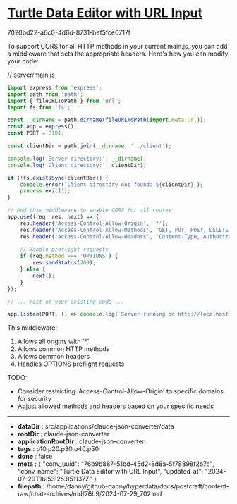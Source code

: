 # [Turtle Data Editor with URL Input](https://claude.ai/chat/76b9b887-51bd-45d2-8d8a-5f78898f2b7c)

7020bd22-a6c0-4d6d-8731-bef5fce0717f

 To support CORS for all HTTP methods in your current main.js, you can add a middleware that sets the appropriate headers. Here's how you can modify your code:

// server/main.js
```javascript
import express from 'express';
import path from 'path';
import { fileURLToPath } from 'url';
import fs from 'fs';

const __dirname = path.dirname(fileURLToPath(import.meta.url));
const app = express();
const PORT = 8101;

const clientDir = path.join(__dirname, '../client');

console.log('Server directory:', __dirname);
console.log('Client directory:', clientDir);

if (!fs.existsSync(clientDir)) {
    console.error(`Client directory not found: ${clientDir}`);
    process.exit(1);
}

// Add this middleware to enable CORS for all routes
app.use((req, res, next) => {
    res.header('Access-Control-Allow-Origin', '*');
    res.header('Access-Control-Allow-Methods', 'GET, PUT, POST, DELETE, OPTIONS');
    res.header('Access-Control-Allow-Headers', 'Content-Type, Authorization, Content-Length, X-Requested-With');
    
    // Handle preflight requests
    if (req.method === 'OPTIONS') {
        res.sendStatus(200);
    } else {
        next();
    }
});

// ... rest of your existing code ...

app.listen(PORT, () => console.log(`Server running on http://localhost:${PORT}`));
```

This middleware:
1. Allows all origins with '*'
2. Allows common HTTP methods
3. Allows common headers
4. Handles OPTIONS preflight requests

TODO: 
- Consider restricting 'Access-Control-Allow-Origin' to specific domains for security
- Adjust allowed methods and headers based on your specific needs

---

* **dataDir** : src/applications/claude-json-converter/data
* **rootDir** : claude-json-converter
* **applicationRootDir** : claude-json-converter
* **tags** : p10.p20.p30.p40.p50
* **done** : false
* **meta** : {
  "conv_uuid": "76b9b887-51bd-45d2-8d8a-5f78898f2b7c",
  "conv_name": "Turtle Data Editor with URL Input",
  "updated_at": "2024-07-29T16:53:25.851137Z"
}
* **filepath** : /home/danny/github-danny/hyperdata/docs/postcraft/content-raw/chat-archives/md/76b9/2024-07-29_702.md
